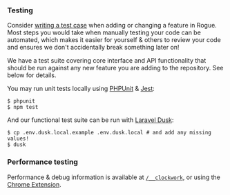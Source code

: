 ### Testing

Consider [writing a test case](http://laravel.com/docs/5.5/testing) when adding or changing a feature in Rogue. Most steps you would take when manually testing your code can be automated, which makes it easier for yourself & others to review your code and ensures we don't accidentally break something later on!

We have a test suite covering core interface and API functionality that should be run against any new feature you are adding to the repository. See below for details.

You may run unit tests locally using [PHPUnit](https://laravel.com/docs/5.5/http-tests) & [Jest](https://facebook.github.io/jest/):

    $ phpunit
    $ npm test

And our functional test suite can be run with [Laravel Dusk](https://laravel.com/docs/5.5/dusk):

    $ cp .env.dusk.local.example .env.dusk.local # and add any missing values!
    $ dusk

### Performance testing

Performance & debug information is available at [`/__clockwork`](http://rogue.test/__clockwork), or using the [Chrome Extension](https://chrome.google.com/webstore/detail/clockwork/dmggabnehkmmfmdffgajcflpdjlnoemp).
